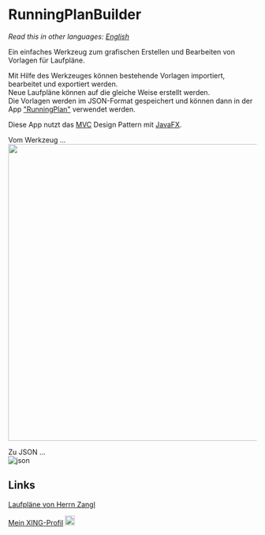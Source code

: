 # RunningPlanBuilder

*Read this in other languages: [English](README.md)*

Ein einfaches Werkzeug zum grafischen Erstellen und Bearbeiten von Vorlagen für Laufpläne.

Mit Hilfe des Werkzeuges können bestehende Vorlagen importiert, bearbeitet und exportiert werden.\
Neue Laufpläne können auf die gleiche Weise erstellt werden.\
Die Vorlagen werden im JSON-Format gespeichert und können dann in der App ["RunningPlan"](https://github.com/hiroladev/RunningPlan) verwendet werden.

Diese App nutzt das [MVC](https://en.wikipedia.org/wiki/Model%E2%80%93view%E2%80%93controller) Design Pattern 
mit [JavaFX](https://openjfx.io/).

Vom Werkzeug ...\
<img src="https://user-images.githubusercontent.com/48058062/164887664-1a90e27b-a575-4a19-9152-17c1b08d6779.png" width="800" height="600"/>

Zu JSON ...\
![json](https://user-images.githubusercontent.com/48058062/164887804-0f1d1c88-6496-450c-b68b-bbd388325079.png)

## Links

[Laufpläne von Herrn Zangl](https://lauftipps.ch/kostenlose-trainingsplaene/)

[Mein XING-Profil](https://www.xing.com/profile/Michael_Schmidt2350/cv) 
<image src="https://user-images.githubusercontent.com/48058062/152635585-d82a0f6d-1c4b-42c5-831f-eaf3caba1bd8.png" width="20" height="20">

